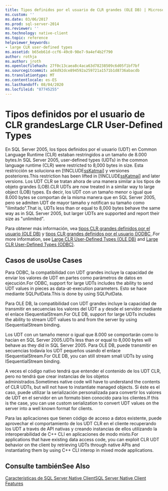```yaml
---
title: Tipos definidos por el usuario de CLR grandes (OLE DB) | Microsoft Docs
ms.custom: ''
ms.date: 03/06/2017
ms.prod: sql-server-2014
ms.reviewer: ''
ms.technology: native-client
ms.topic: reference
helpviewer_keywords:
- large CLR user-defined types
ms.assetid: b65eb61d-ccf6-49c0-98e7-9a4ef4b2f790
author: rothja
ms.author: jroth
ms.openlocfilehash: 27f0c13caea8c4aca63d78238509c6d05f1bf7bf
ms.sourcegitcommit: ad4d92dce894592a259721a1571b1d8736abacdb
ms.translationtype: MT
ms.contentlocale: es-ES
ms.lasthandoff: 08/04/2020
ms.locfileid: "87745255"
---
```

# <a name="large-clr-user-defined-types"></a><span data-ttu-id="343ee-102">Tipos definidos por el usuario de CLR grandes</span><span class="sxs-lookup"><span data-stu-id="343ee-102">Large CLR User-Defined Types</span></span>
  <span data-ttu-id="343ee-103">En SQL Server 2005, los tipos definidos por el usuario (UDT) en Common Language Runtime (CLR) estaban restringidos a un tamaño de 8.000 bytes.</span><span class="sxs-lookup"><span data-stu-id="343ee-103">In SQL Server 2005, user-defined types (UDTs) in the common language runtime (CLR) were restricted to 8,000 bytes in size.</span></span> <span data-ttu-id="343ee-104">Esta restricción se soluciona en [!INCLUDE[ssKatmai](../../../includes/sskatmai-md.md)] y versiones posteriores.</span><span class="sxs-lookup"><span data-stu-id="343ee-104">This restriction has been lifted in [!INCLUDE[ssKatmai](../../../includes/sskatmai-md.md)] and later versions.</span></span> <span data-ttu-id="343ee-105">Los UDT CLR se tratan ahora de una manera similar a los tipos de objeto grandes (LOB).</span><span class="sxs-lookup"><span data-stu-id="343ee-105">CLR UDTs are now treated in a similar way to large object (LOB) types.</span></span> <span data-ttu-id="343ee-106">Es decir, los UDT con un tamaño menor o igual que 8.000 bytes se comportan de la misma manera que en SQL Server 2005, pero se admiten UDT de mayor tamaño y notifican su tamaño como "ilimitado".</span><span class="sxs-lookup"><span data-stu-id="343ee-106">That is, UDTs less than or equal to 8,000 bytes behave the same way as in SQL Server 2005, but larger UDTs are supported and report their size as "unlimited".</span></span>  
  
 <span data-ttu-id="343ee-107">Para obtener más información, vea [tipos CLR grandes definidos por el usuario &#40;OLE DB&#41;](../ole-db/large-clr-user-defined-types-ole-db.md) y [tipos CLR grandes definidos por el usuario &#40;&#41;ODBC ](../odbc/large-clr-user-defined-types-odbc.md).</span><span class="sxs-lookup"><span data-stu-id="343ee-107">For more information, see [Large CLR User-Defined Types &#40;OLE DB&#41;](../ole-db/large-clr-user-defined-types-ole-db.md) and [Large CLR User-Defined Types &#40;ODBC&#41;](../odbc/large-clr-user-defined-types-odbc.md).</span></span>  
  
## <a name="use-cases"></a><span data-ttu-id="343ee-108">Casos de uso</span><span class="sxs-lookup"><span data-stu-id="343ee-108">Use Cases</span></span>  
 <span data-ttu-id="343ee-109">Para ODBC, la compatibilidad con UDT grandes incluye la capacidad de enviar los valores de UDT en partes como parámetros de datos en ejecución.</span><span class="sxs-lookup"><span data-stu-id="343ee-109">For ODBC, support for large UDTs includes the ability to send UDT values in pieces as data-at-execution parameters.</span></span> <span data-ttu-id="343ee-110">Esto se hace mediante SQLPutData.</span><span class="sxs-lookup"><span data-stu-id="343ee-110">This is done by using SQLPutData.</span></span>  
  
 <span data-ttu-id="343ee-111">Para OLE DB, la compatibilidad con UDT grandes incluye la capacidad de transmitir en secuencias los valores del UDT a y desde el servidor mediante el enlace ISequentialStream.</span><span class="sxs-lookup"><span data-stu-id="343ee-111">For OLE DB, support for large UDTs includes the ability to stream UDT values to and from the server by using ISequentialStream binding.</span></span>  
  
 <span data-ttu-id="343ee-112">Los UDT con un tamaño menor o igual que 8.000 se comportarán como lo hacían en SQL Server 2005.</span><span class="sxs-lookup"><span data-stu-id="343ee-112">UDTs less than or equal to 8,000 bytes will behave as they did in SQL Server 2005.</span></span> <span data-ttu-id="343ee-113">Para OLE DB, puede transmitir en secuencias todavía los UDT pequeños usando el enlace ISequentialStream.</span><span class="sxs-lookup"><span data-stu-id="343ee-113">For OLE DB, you can still stream small UDTs by using ISequentialStream binding.</span></span>  
  
 <span data-ttu-id="343ee-114">A veces el código nativo tendrá que entender el contenido de los UDT CLR, pero no tendrá que crear instancias de los objetos administrados.</span><span class="sxs-lookup"><span data-stu-id="343ee-114">Sometimes native code will have to understand the contents of CLR UDTs, but will not have to instantiate managed objects.</span></span> <span data-ttu-id="343ee-115">Si éste es el caso, puede utilizar la serialización personalizada para convertir los valores de UDT en el servidor en un formato bien conocido para los clientes.</span><span class="sxs-lookup"><span data-stu-id="343ee-115">If this is the case, you can use custom serialization to convert UDT values on the server into a well known format for clients.</span></span>  
  
 <span data-ttu-id="343ee-116">Para las aplicaciones que tienen código de acceso a datos existente, puede aprovechar el comportamiento de los UDT CLR en el cliente recuperando los UDT a través de API nativas y creando instancias de ellos utilizando la interoperabilidad de C++ CLI en aplicaciones de modo mixto.</span><span class="sxs-lookup"><span data-stu-id="343ee-116">For applications that have existing data access code, you can exploit CLR UDT behavior on the client by retrieving UDTs through native APIs and instantiating them by using C++ CLI interop in mixed mode applications.</span></span>  
  
## <a name="see-also"></a><span data-ttu-id="343ee-117">Consulte también</span><span class="sxs-lookup"><span data-stu-id="343ee-117">See Also</span></span>  
 [<span data-ttu-id="343ee-118">Características de SQL Server Native Client</span><span class="sxs-lookup"><span data-stu-id="343ee-118">SQL Server Native Client Features</span></span>](sql-server-native-client-features.md)  
  
  

